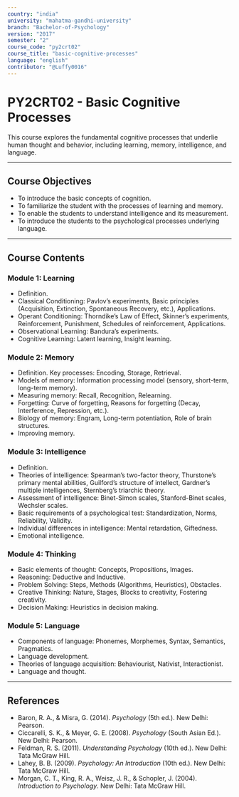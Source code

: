 ```yaml
---
country: "india"
university: "mahatma-gandhi-university"
branch: "Bachelor-of-Psychology"
version: "2017"
semester: "2"
course_code: "py2crt02"
course_title: "basic-cognitive-processes"
language: "english"
contributor: "@Luffy0016"
---
```

# PY2CRT02 - Basic Cognitive Processes

This course explores the fundamental cognitive processes that underlie human thought and behavior, including learning, memory, intelligence, and language.

---
## Course Objectives

* To introduce the basic concepts of cognition.
* To familiarize the student with the processes of learning and memory.
* To enable the students to understand intelligence and its measurement.
* To introduce the students to the psychological processes underlying language.

---
## Course Contents

### Module 1: Learning  
* Definition.
* Classical Conditioning: Pavlov’s experiments, Basic principles (Acquisition, Extinction, Spontaneous Recovery, etc.), Applications.
* Operant Conditioning: Thorndike’s Law of Effect, Skinner’s experiments, Reinforcement, Punishment, Schedules of reinforcement, Applications.
* Observational Learning: Bandura’s experiments.
* Cognitive Learning: Latent learning, Insight learning.

### Module 2: Memory  
* Definition. Key processes: Encoding, Storage, Retrieval.
* Models of memory: Information processing model (sensory, short-term, long-term memory).
* Measuring memory: Recall, Recognition, Relearning.
* Forgetting: Curve of forgetting, Reasons for forgetting (Decay, Interference, Repression, etc.).
* Biology of memory: Engram, Long-term potentiation, Role of brain structures.
* Improving memory.

### Module 3: Intelligence  
* Definition.
* Theories of intelligence: Spearman’s two-factor theory, Thurstone’s primary mental abilities, Guilford’s structure of intellect, Gardner’s multiple intelligences, Sternberg’s triarchic theory.
* Assessment of intelligence: Binet-Simon scales, Stanford-Binet scales, Wechsler scales.
* Basic requirements of a psychological test: Standardization, Norms, Reliability, Validity.
* Individual differences in intelligence: Mental retardation, Giftedness.
* Emotional intelligence.

### Module 4: Thinking  
* Basic elements of thought: Concepts, Propositions, Images.
* Reasoning: Deductive and Inductive.
* Problem Solving: Steps, Methods (Algorithms, Heuristics), Obstacles.
* Creative Thinking: Nature, Stages, Blocks to creativity, Fostering creativity.
* Decision Making: Heuristics in decision making.

### Module 5: Language 
* Components of language: Phonemes, Morphemes, Syntax, Semantics, Pragmatics.
* Language development.
* Theories of language acquisition: Behaviourist, Nativist, Interactionist.
* Language and thought.

---
## References
* Baron, R. A., & Misra, G. (2014). *Psychology* (5th ed.). New Delhi: Pearson.
* Ciccarelli, S. K., & Meyer, G. E. (2008). *Psychology* (South Asian Ed.). New Delhi: Pearson.
* Feldman, R. S. (2011). *Understanding Psychology* (10th ed.). New Delhi: Tata McGraw Hill.
* Lahey, B. B. (2009). *Psychology: An Introduction* (10th ed.). New Delhi: Tata McGraw Hill.
* Morgan, C. T., King, R. A., Weisz, J. R., & Schopler, J. (2004). *Introduction to Psychology*. New Delhi: Tata McGraw Hill.